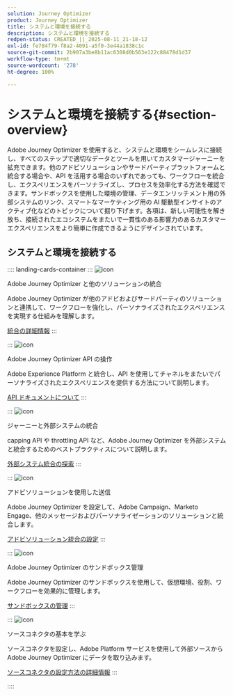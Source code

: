 ```yaml
---
solution: Journey Optimizer
product: Journey Optimizer
title: システムと環境を接続する
description: システムと環境を接続する
redpen-status: CREATED_||_2025-08-11_21-18-12
exl-id: fe784f79-f8a2-4091-a5f0-3e44a1838c1c
source-git-commit: 2b907a3be8b11ac6308d0b563e122c88478d1d37
workflow-type: tm+mt
source-wordcount: '278'
ht-degree: 100%

---
```


# システムと環境を接続する{#section-overview}

Adobe Journey Optimizer を使用すると、システムと環境をシームレスに接続し、すべてのステップで適切なデータとツールを用いてカスタマージャーニーを拡充できます。他のアドビソリューションやサードパーティプラットフォームと統合する場合や、API を活用する場合のいずれであっても、ワークフローを統合し、エクスペリエンスをパーソナライズし、プロセスを効率化する方法を確認できます。サンドボックスを使用した環境の管理、データエンリッチメント用の外部システムのリンク、スマートなマーケティング用の AI 駆動型インサイトのアクティブ化などのトピックについて掘り下げます。各項は、新しい可能性を解き放ち、接続されたエコシステムをまたいで一貫性のある影響力のあるカスタマーエクスペリエンスをより簡単に作成できるようにデザインされています。

## システムと環境を接続する

:::: landing-cards-container
:::
![icon](https://cdn.experienceleague.adobe.com/icons/puzzle-piece.svg)

Adobe Journey Optimizer と他のソリューションの統合

Adobe Journey Optimizer が他のアドビおよびサードパーティのソリューションと連携して、ワークフローを強化し、パーソナライズされたエクスペリエンスを実現する仕組みを理解します。

[統合の詳細情報](../using/integrations/ajo-integrations.md)
:::

:::
![icon](https://cdn.experienceleague.adobe.com/icons/code-branch.svg)

Adobe Journey Optimizer API の操作

Adobe Experience Platform と統合し、API を使用してチャネルをまたいでパーソナライズされたエクスペリエンスを提供する方法について説明します。

[API ドキュメントについて](../using/configuration/ajo-apis.md)
:::

:::
![icon](https://cdn.experienceleague.adobe.com/icons/puzzle-piece.svg)

ジャーニーと外部システムの統合

capping API や throttling API など、Adobe Journey Optimizer を外部システムと統合するためのベストプラクティスについて説明します。

[外部システム統合の探索](external-systems-landing-page.md)
:::

:::
![icon](https://cdn.experienceleague.adobe.com/icons/puzzle-piece.svg)

アドビソリューションを使用した送信

Adobe Journey Optimizer を設定して、Adobe Campaign、Marketo Engage、他のメッセージおよびパーソナライゼーションのソリューションと統合します。

[アドビソリューション統合の設定](adobe-solutions-landing-page.md)
:::

:::
![icon](https://cdn.experienceleague.adobe.com/icons/gear.svg)

Adobe Journey Optimizer のサンドボックス管理

Adobe Journey Optimizer のサンドボックスを使用して、仮想環境、役割、ワークフローを効果的に管理します。

[サンドボックスの管理](sandbox-landing-page.md)
:::

:::
![icon](https://cdn.experienceleague.adobe.com/icons/circle-play.svg)

ソースコネクタの基本を学ぶ

ソースコネクタを設定し、Adobe Platform サービスを使用して外部ソースから Adobe Journey Optimizer にデータを取り込みます。

[ソースコネクタの設定方法の詳細情報](../using/start/get-started-sources.md)
:::

::::
